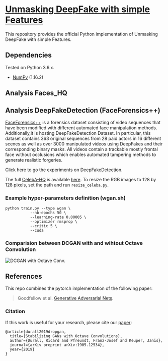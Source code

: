 # [Unmasking DeepFake with simple Features](https://arxiv.org/abs/1905.12534)

This repository provides the official Python implementation of Unmasking DeepFake with simple Features. 
## Dependencies
Tested on Python 3.6.x.
* [NumPy](http://www.numpy.org/) (1.16.2)



## Analysis Faces_HQ

## Analysis DeepFakeDetection (FaceForensics++)
 [FaceForensics++](https://github.com/ondyari/FaceForensics) is a forensics dataset consisting of video sequences that have been modified with
different automated face manipulation methods. Additionally,it is hosting DeepFakeDetection Dataset. In particular, this dataset contains 363 original
sequences from 28 paid actors in 16 different scenes as well as over 3000 manipulated videos using DeepFakes and their corresponding binary masks.
All videos contain a trackable mostly frontal face without occlusions which enables automated tampering methods to generate realistic forgeries.

Click here to go the experiments on DeepFakeDetection.



The full [CelebA-HQ](http://mmlab.ie.cuhk.edu.hk/projects/CelebA.html) is available [here](https://drive.google.com/open?id=1p6WtrxprsjsiedQJkKVoiqvdrP1m9BuF). To resize the RGB images to 128 by 128 pixels, set the path and run `resize_celeba.py`.


### Example hyper-parameters definition (wgan.sh)
```
python train.py --type wgan \
           --nb-epochs 50 \
           --learning-rate 0.00005 \
           --optimizer rmsprop \
           --critic 5 \
           --cuda
```

### Comparision between DCGAN with and wihtout Octave Convolution

![DCGAN with Octave Conv.](imgs/evo.png) 

## References

This repo combines the pytorch implementation of the following paper:

>Goodfellow et al. [Generative Adversarial Nets](https://arxiv.org/abs/1406.2661).



### Citation
If this work is useful for your research, please cite our [paper](https://arxiv.org/abs/1905.12534):
```
@article{durall2019dropgan,
  title={Stabilizing GANs with Octave Convolutions},
  author={Durall, Ricard and Pfreundt, Franz-Josef and Keuper, Janis},
  journal={arXiv preprint arXiv:1905.12534},
  year={2019}
}
```
